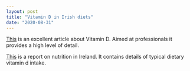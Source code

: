 ```yaml
---
layout: post
title: "Vitamin D in Irish diets"
date: "2020-08-31"
---
```


[This](https://ods.od.nih.gov/factsheets/VitaminD-HealthProfessional/) is an excellent article about Vitamin D. Aimed at professionals it provides a high level of detail.

[This](https://irp-cdn.multiscreensite.com/46a7ad27/files/uploaded/The%20National%20Adult%20Nutrition%20Survey%20Summary%20Report%20March%202011.pdf) is a report on nutrition in Ireland. It contains details of typical dietary vitamin d intake. 
